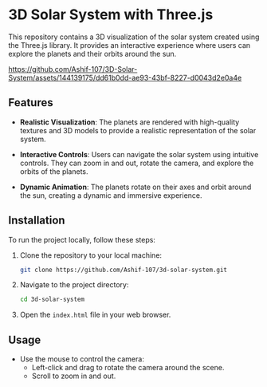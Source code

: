 # 3D Solar System with Three.js

This repository contains a 3D visualization of the solar system created using the Three.js library. It provides an interactive experience where users can explore the planets and their orbits around the sun.



https://github.com/Ashif-107/3D-Solar-System/assets/144139175/dd61b0dd-ae93-43bf-8227-d0043d2e0a4e



## Features

- **Realistic Visualization**: The planets are rendered with high-quality textures and 3D models to provide a realistic representation of the solar system.
  
- **Interactive Controls**: Users can navigate the solar system using intuitive controls. They can zoom in and out, rotate the camera, and explore the orbits of the planets.

- **Dynamic Animation**: The planets rotate on their axes and orbit around the sun, creating a dynamic and immersive experience.

## Installation

To run the project locally, follow these steps:

1. Clone the repository to your local machine:

    ```bash
    git clone https://github.com/Ashif-107/3d-solar-system.git
    ```

2. Navigate to the project directory:

    ```bash
    cd 3d-solar-system
    ```

3. Open the `index.html` file in your web browser.

## Usage

- Use the mouse to control the camera: 
  - Left-click and drag to rotate the camera around the scene.
  - Scroll to zoom in and out.

